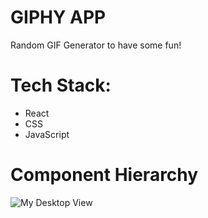 # GIPHY APP

Random GIF Generator to have some fun!

# Tech Stack:
- React
- CSS
- JavaScript

# Component Hierarchy

![My Desktop View](https://i.imgur.com/RHyHEaA.png)

